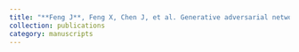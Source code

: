 ```yaml
---
title: "**Feng J**, Feng X, Chen J, et al. Generative adversarial networks based on collaborative learning and attention mechanism for hyperspectral image classification[J]. Remote Sensing, 2020, 12(7): 1149."
collection: publications
category: manuscripts
---
```

